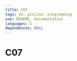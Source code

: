 ```yaml
---
title: C07
tags: 42, piscine, programming
use: README, Documentation
languages: C
dependences: NULL
---
```


# C07